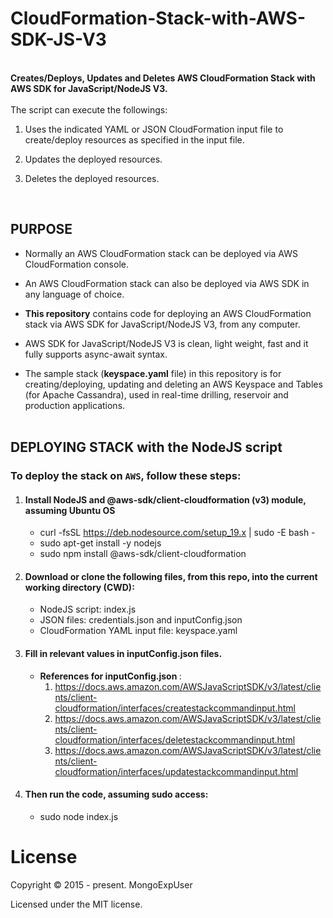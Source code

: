 # CloudFormation-Stack-with-AWS-SDK-JS-V3

<br>
<strong>
Creates/Deploys, Updates and Deletes AWS CloudFormation Stack with AWS SDK for JavaScript/NodeJS V3.
</strong>
<br><br>
The  script can execute the followings:

  1) Uses the indicated YAML or JSON CloudFormation input file to create/deploy resources as specified in the input file.
  
  2) Updates the deployed resources.
  
  3) Deletes the deployed resources.

<br>

## PURPOSE

* Normally an AWS CloudFormation stack can be deployed via AWS CloudFormation console. <br>
    
* An AWS CloudFormation stack can also be deployed via AWS SDK in any language of choice. <br>
    
* <strong>This repository</strong> contains code for deploying an AWS CloudFormation stack via AWS SDK for JavaScript/NodeJS V3, from any computer. <br>
    
* AWS SDK for JavaScript/NodeJS V3 is clean, light weight, fast and it fully supports async-await syntax. <br>
    
* The sample stack (<strong>keyspace.yaml</strong> file) in this repository is for creating/deploying, updating and deleting an AWS Keyspace and Tables (for Apache Cassandra), used in real-time drilling, reservoir and production applications. <br><br>
    

## DEPLOYING STACK with the NodeJS script

### To deploy the stack  on ```AWS```, follow these steps:

1) #### Install NodeJS and @aws-sdk/client-cloudformation (v3) module,  assuming Ubuntu OS
   * curl -fsSL https://deb.nodesource.com/setup_19.x | sudo -E bash - <br>
   * sudo apt-get install -y nodejs <br>
   * sudo npm install @aws-sdk/client-cloudformation
    
2) #### Download or clone the following files, from this repo, into the current working directory (CWD): <br>
   * NodeJS script:  index.js <br>
   * JSON files: credentials.json and inputConfig.json <br>
   * CloudFormation YAML input file:  keyspace.yaml <br>
   

3) #### Fill in relevant values in inputConfig.json files.<br>
   * <strong>References for inputConfig.json </strong>:
     1) https://docs.aws.amazon.com/AWSJavaScriptSDK/v3/latest/clients/client-cloudformation/interfaces/createstackcommandinput.html
     2) https://docs.aws.amazon.com/AWSJavaScriptSDK/v3/latest/clients/client-cloudformation/interfaces/deletestackcommandinput.html
     3) https://docs.aws.amazon.com/AWSJavaScriptSDK/v3/latest/clients/client-cloudformation/interfaces/updatestackcommandinput.html

4) #### Then run the code, assuming sudo access: <br>
   * sudo node index.js


# License

Copyright © 2015 - present. MongoExpUser

Licensed under the MIT license.

